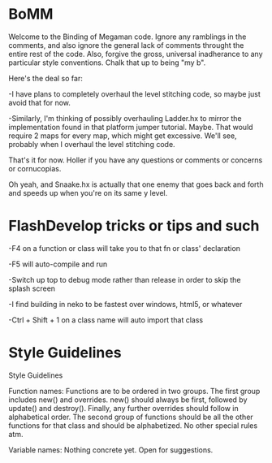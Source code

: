 # BoMM

Welcome to the Binding of Megaman code. 
Ignore any ramblings in the comments, and also ignore the general lack of comments throught the entire rest of the code. Also, forgive the gross, universal inadherance to any particular style conventions. Chalk that up to being "my b".


Here's the deal so far:

-I have plans to completely overhaul the level stitching code, so maybe just avoid that for now.

-Similarly, I'm thinking of possibly overhauling Ladder.hx to mirror the implementation found in that platform jumper tutorial. Maybe. That would require 2 maps for every map, which might get excessive. We'll see, probably when I overhaul the level stitching code.

That's it for now. Holler if you have any questions or comments or concerns or cornucopias.


Oh yeah, and Snaake.hx is actually that one enemy that goes back and forth and speeds up when you're on its same y level.


# FlashDevelop tricks or tips and such

-F4 on a function or class will take you to that fn or class' declaration

-F5 will auto-compile and run

-Switch up top to debug mode rather than release in order to skip the splash screen

-I find building in neko to be fastest over windows, html5, or whatever

-Ctrl + Shift + 1 on a class name will auto import that class


# Style Guidelines
Style Guidelines

Function names:
Functions are to be ordered in two groups. The first group includes new() and overrides. new() should always be first, followed by update() and destroy(). Finally, any further overrides should follow in alphabetical order.
The second group of functions should be all the other functions for that class and should be alphabetized. No other special rules atm.

Variable names:
Nothing concrete yet. Open for suggestions.
